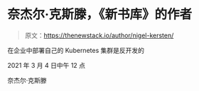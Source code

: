 # 奈杰尔·克斯滕，《新书库》的作者

> 原文：<https://thenewstack.io/author/nigel-kersten/>

在企业中部署自己的 Kubernetes 集群是反开发的

2021 年 3 月 4 日中午 12 点

奈杰尔·克斯滕